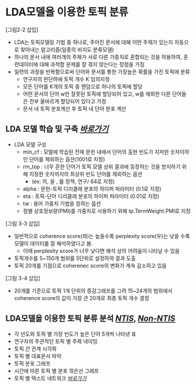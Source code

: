 # LDA모델을 이용한 토픽 분류

[그림2-2 삽입]
- LDA는 토픽모델링 기법 중 하나로, 주어진 문서에 대해 어떤 주제가 있는지 자동으로 찾아내는 알고리즘(일종의 비지도 분류모델)
- 하나의 문서 내에 여러개의 주제가 서로 다른 가중치로 혼합되는 것을 허용하여, 훈련데이터에 대해 과적합 문제를 잘 겪지 않는다는 장점을 가짐
- 일련의 과정을 반복함으로써 단어와 문서를 통한 가장높은 확률을 가진 토픽에 분류
  + 연구자의 판단하에 토픽 개수 K 임의지정
  + 모든 단어를 K개의 토픽 중 랜덤으로 하나의 토픽에 할당
  + 어떤 문서의 단어 w만 잘못된 토픽에 할당되어 있고, w를 제외한 다른 단어들은 전부 올바르게 할당되어 있다고 가정
  + 문서 내 토픽 분포계산 후 토픽 내 단어 분포 계산 

## LDA 모델 학습 및 구축 *[바로가기](https://github.com/Yun024/NLP_ICT_Trend/blob/main/3.%20LDA%EB%AA%A8%EB%8D%B8%EC%9D%84%20%EC%9D%B4%EC%9A%A9%ED%95%9C%20%ED%86%A0%ED%94%BD%20%EB%B6%84%EB%A5%98/3-1.LDA_Optimization_Y_2000.py)*

- LDA 모델 구성
  + min_cf : 모델에 학습된 전체 문헌 내에서 단어의 출현 빈도가 지저한 숫자이하인 단어를 제외하는 옵션(1001로 지정)
  + rm_top : 너무 흔한 단어가 토픽 모델 상위 결과에 등장하는 것을 방지하기 위해 지정한 숫자까지의 최상위 빈도 단어를 제외하는 옵션 
    + (ex: 의, 을 , 를 정책, 연구/ 64로 지정)
  + alpha : 문헌-토픽 디리클레 분포의 하이퍼 파라미터 (0.1로 지정)
  + eta : 토픽-단어 디리클레 분포의 하이퍼 파라미터 (0.01로 지정)
  + tw : 용어 가중치 기법을 정하는 옵션
  + 점별 상호정보량(PMI)를 가중치로 사용하기 위해 tp.TermWeight.PMI로 지정

[그림 3-3 삽입]
- 일반적으로 coherence score(좌)는 높을수록 perplexity score(우)는 낮을 수록 모델이 데이터를 잘 해석하였다고 봄.
  + 이때 perplexity score가 너무 낮다면 해석 상의 어려움이 나타날 수 있음 
- 토픽개수를 5~150개 범위를 5단위로 설정하여 결과 도출 
- 토픽 20개를 기점으로 coherenec score의 변화가 계속 감소하고 있음


[그림 3-4 삽입]
- 20개를 기준으로 토픽 1개 단위의 증감그래프를 그려 15~24개의 범위에서 coherence score의 값이 가장 큰 20개로 최종 토픽 개수 결정 

## LDA모델을 이용한 토픽 분류 분석 *[NTIS](https://github.com/Yun024/NLP_ICT_Trend/blob/main/3.%20LDA%EB%AA%A8%EB%8D%B8%EC%9D%84%20%EC%9D%B4%EC%9A%A9%ED%95%9C%20%ED%86%A0%ED%94%BD%20%EB%B6%84%EB%A5%98/3-2.LDA_Y_2000.py)*, *[Non-NTIS](https://github.com/Yun024/NLP_ICT_Trend/blob/main/3.%20LDA%EB%AA%A8%EB%8D%B8%EC%9D%84%20%EC%9D%B4%EC%9A%A9%ED%95%9C%20%ED%86%A0%ED%94%BD%20%EB%B6%84%EB%A5%98/3-4.LDA(Non-NTIS%20DATA).py)*

- 각 년도와 토픽 별 가장 빈도가 높은 단어 5개씩 나타낸 표
- 연구자의 주관적인 토픽 별 주제 네이밍
- 토픽 간 관계 시각화
- 토픽 별 대표문서 파악
- 토픽 분포 그래프
- 시간에 따른 토픽 별 분포 꺾은선 그래프
- 토픽 별 텍스트 네트워크 *[바로가기](https://github.com/Yun024/NLP_ICT_Trend/blob/main/3.%20LDA%EB%AA%A8%EB%8D%B8%EC%9D%84%20%EC%9D%B4%EC%9A%A9%ED%95%9C%20%ED%86%A0%ED%94%BD%20%EB%B6%84%EB%A5%98/3-3.LDA_Network_2000.py)*


